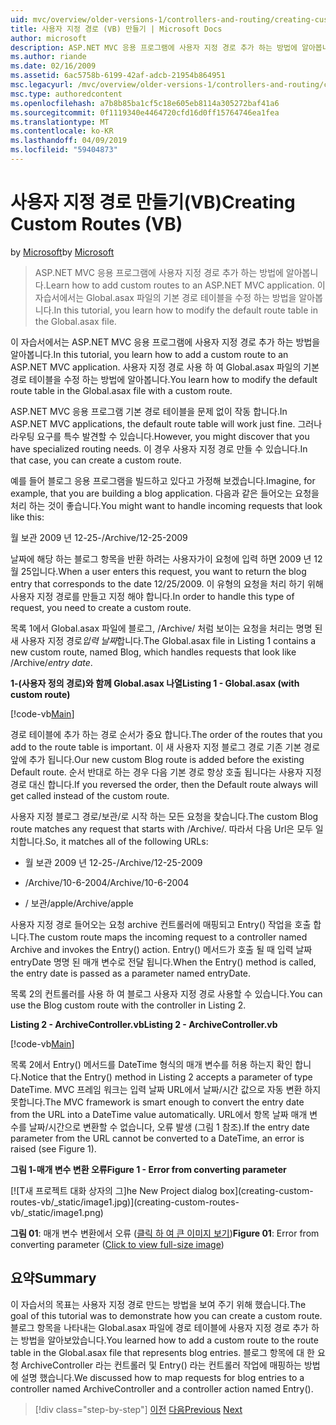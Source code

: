 ```yaml
---
uid: mvc/overview/older-versions-1/controllers-and-routing/creating-custom-routes-vb
title: 사용자 지정 경로 (VB) 만들기 | Microsoft Docs
author: microsoft
description: ASP.NET MVC 응용 프로그램에 사용자 지정 경로 추가 하는 방법에 알아봅니다. 이 자습서에서는 Global.asax 파일의 기본 경로 테이블을 수정 하는 방법을 알아봅니다.
ms.author: riande
ms.date: 02/16/2009
ms.assetid: 6ac5758b-6199-42af-adcb-21954b864951
msc.legacyurl: /mvc/overview/older-versions-1/controllers-and-routing/creating-custom-routes-vb
msc.type: authoredcontent
ms.openlocfilehash: a7b8b85ba1cf5c18e605eb8114a305272baf41a6
ms.sourcegitcommit: 0f1119340e4464720cfd16d0ff15764746ea1fea
ms.translationtype: MT
ms.contentlocale: ko-KR
ms.lasthandoff: 04/09/2019
ms.locfileid: "59404873"
---
```

# <a name="creating-custom-routes-vb"></a><span data-ttu-id="da5ea-104">사용자 지정 경로 만들기(VB)</span><span class="sxs-lookup"><span data-stu-id="da5ea-104">Creating Custom Routes (VB)</span></span>

<span data-ttu-id="da5ea-105">by [Microsoft](https://github.com/microsoft)</span><span class="sxs-lookup"><span data-stu-id="da5ea-105">by [Microsoft](https://github.com/microsoft)</span></span>

> <span data-ttu-id="da5ea-106">ASP.NET MVC 응용 프로그램에 사용자 지정 경로 추가 하는 방법에 알아봅니다.</span><span class="sxs-lookup"><span data-stu-id="da5ea-106">Learn how to add custom routes to an ASP.NET MVC application.</span></span> <span data-ttu-id="da5ea-107">이 자습서에서는 Global.asax 파일의 기본 경로 테이블을 수정 하는 방법을 알아봅니다.</span><span class="sxs-lookup"><span data-stu-id="da5ea-107">In this tutorial, you learn how to modify the default route table in the Global.asax file.</span></span>


<span data-ttu-id="da5ea-108">이 자습서에서는 ASP.NET MVC 응용 프로그램에 사용자 지정 경로 추가 하는 방법을 알아봅니다.</span><span class="sxs-lookup"><span data-stu-id="da5ea-108">In this tutorial, you learn how to add a custom route to an ASP.NET MVC application.</span></span> <span data-ttu-id="da5ea-109">사용자 지정 경로 사용 하 여 Global.asax 파일의 기본 경로 테이블을 수정 하는 방법에 알아봅니다.</span><span class="sxs-lookup"><span data-stu-id="da5ea-109">You learn how to modify the default route table in the Global.asax file with a custom route.</span></span>

<span data-ttu-id="da5ea-110">ASP.NET MVC 응용 프로그램 기본 경로 테이블을 문제 없이 작동 합니다.</span><span class="sxs-lookup"><span data-stu-id="da5ea-110">In ASP.NET MVC applications, the default route table will work just fine.</span></span> <span data-ttu-id="da5ea-111">그러나 라우팅 요구를 특수 발견할 수 있습니다.</span><span class="sxs-lookup"><span data-stu-id="da5ea-111">However, you might discover that you have specialized routing needs.</span></span> <span data-ttu-id="da5ea-112">이 경우 사용자 지정 경로 만들 수 있습니다.</span><span class="sxs-lookup"><span data-stu-id="da5ea-112">In that case, you can create a custom route.</span></span>

<span data-ttu-id="da5ea-113">예를 들어 블로그 응용 프로그램을 빌드하고 있다고 가정해 보겠습니다.</span><span class="sxs-lookup"><span data-stu-id="da5ea-113">Imagine, for example, that you are building a blog application.</span></span> <span data-ttu-id="da5ea-114">다음과 같은 들어오는 요청을 처리 하는 것이 좋습니다.</span><span class="sxs-lookup"><span data-stu-id="da5ea-114">You might want to handle incoming requests that look like this:</span></span>

<span data-ttu-id="da5ea-115">월 보관 2009 년 12-25-</span><span class="sxs-lookup"><span data-stu-id="da5ea-115">/Archive/12-25-2009</span></span>

<span data-ttu-id="da5ea-116">날짜에 해당 하는 블로그 항목을 반환 하려는 사용자가이 요청에 입력 하면 2009 년 12 월 25입니다.</span><span class="sxs-lookup"><span data-stu-id="da5ea-116">When a user enters this request, you want to return the blog entry that corresponds to the date 12/25/2009.</span></span> <span data-ttu-id="da5ea-117">이 유형의 요청을 처리 하기 위해 사용자 지정 경로를 만들고 지정 해야 합니다.</span><span class="sxs-lookup"><span data-stu-id="da5ea-117">In order to handle this type of request, you need to create a custom route.</span></span>

<span data-ttu-id="da5ea-118">목록 1에서 Global.asax 파일에 블로그, /Archive/ 처럼 보이는 요청을 처리는 명명 된 새 사용자 지정 경로*입력 날짜*합니다.</span><span class="sxs-lookup"><span data-stu-id="da5ea-118">The Global.asax file in Listing 1 contains a new custom route, named Blog, which handles requests that look like /Archive/*entry date*.</span></span>

**<span data-ttu-id="da5ea-119">1-(사용자 정의 경로)와 함께 Global.asax 나열</span><span class="sxs-lookup"><span data-stu-id="da5ea-119">Listing 1 - Global.asax (with custom route)</span></span>**

[!code-vb[Main](creating-custom-routes-vb/samples/sample1.vb)]

<span data-ttu-id="da5ea-120">경로 테이블에 추가 하는 경로 순서가 중요 합니다.</span><span class="sxs-lookup"><span data-stu-id="da5ea-120">The order of the routes that you add to the route table is important.</span></span> <span data-ttu-id="da5ea-121">이 새 사용자 지정 블로그 경로 기존 기본 경로 앞에 추가 됩니다.</span><span class="sxs-lookup"><span data-stu-id="da5ea-121">Our new custom Blog route is added before the existing Default route.</span></span> <span data-ttu-id="da5ea-122">순서 반대로 하는 경우 다음 기본 경로 항상 호출 됩니다는 사용자 지정 경로 대신 합니다.</span><span class="sxs-lookup"><span data-stu-id="da5ea-122">If you reversed the order, then the Default route always will get called instead of the custom route.</span></span>

<span data-ttu-id="da5ea-123">사용자 지정 블로그 경로/보관/로 시작 하는 모든 요청을 찾습니다.</span><span class="sxs-lookup"><span data-stu-id="da5ea-123">The custom Blog route matches any request that starts with /Archive/.</span></span> <span data-ttu-id="da5ea-124">따라서 다음 Url은 모두 일치합니다.</span><span class="sxs-lookup"><span data-stu-id="da5ea-124">So, it matches all of the following URLs:</span></span>

- <span data-ttu-id="da5ea-125">월 보관 2009 년 12-25-</span><span class="sxs-lookup"><span data-stu-id="da5ea-125">/Archive/12-25-2009</span></span>

- <span data-ttu-id="da5ea-126">/Archive/10-6-2004</span><span class="sxs-lookup"><span data-stu-id="da5ea-126">/Archive/10-6-2004</span></span>

- <span data-ttu-id="da5ea-127">/ 보관/apple</span><span class="sxs-lookup"><span data-stu-id="da5ea-127">/Archive/apple</span></span>

<span data-ttu-id="da5ea-128">사용자 지정 경로 들어오는 요청 archive 컨트롤러에 매핑되고 Entry() 작업을 호출 합니다.</span><span class="sxs-lookup"><span data-stu-id="da5ea-128">The custom route maps the incoming request to a controller named Archive and invokes the Entry() action.</span></span> <span data-ttu-id="da5ea-129">Entry() 메서드가 호출 될 때 입력 날짜 entryDate 명명 된 매개 변수로 전달 됩니다.</span><span class="sxs-lookup"><span data-stu-id="da5ea-129">When the Entry() method is called, the entry date is passed as a parameter named entryDate.</span></span>

<span data-ttu-id="da5ea-130">목록 2의 컨트롤러를 사용 하 여 블로그 사용자 지정 경로 사용할 수 있습니다.</span><span class="sxs-lookup"><span data-stu-id="da5ea-130">You can use the Blog custom route with the controller in Listing 2.</span></span>

**<span data-ttu-id="da5ea-131">Listing 2 - ArchiveController.vb</span><span class="sxs-lookup"><span data-stu-id="da5ea-131">Listing 2 - ArchiveController.vb</span></span>**

[!code-vb[Main](creating-custom-routes-vb/samples/sample2.vb)]

<span data-ttu-id="da5ea-132">목록 2에서 Entry() 메서드를 DateTime 형식의 매개 변수를 허용 하는지 확인 합니다.</span><span class="sxs-lookup"><span data-stu-id="da5ea-132">Notice that the Entry() method in Listing 2 accepts a parameter of type DateTime.</span></span> <span data-ttu-id="da5ea-133">MVC 프레임 워크는 입력 날짜 URL에서 날짜/시간 값으로 자동 변환 하지 못합니다.</span><span class="sxs-lookup"><span data-stu-id="da5ea-133">The MVC framework is smart enough to convert the entry date from the URL into a DateTime value automatically.</span></span> <span data-ttu-id="da5ea-134">URL에서 항목 날짜 매개 변수를 날짜/시간으로 변환할 수 없습니다, 오류 발생 (그림 1 참조).</span><span class="sxs-lookup"><span data-stu-id="da5ea-134">If the entry date parameter from the URL cannot be converted to a DateTime, an error is raised (see Figure 1).</span></span>

**<span data-ttu-id="da5ea-135">그림 1-매개 변수 변환 오류</span><span class="sxs-lookup"><span data-stu-id="da5ea-135">Figure 1 - Error from converting parameter</span></span>**


[![T<span data-ttu-id="da5ea-136">새 프로젝트 대화 상자의 그]</span><span class="sxs-lookup"><span data-stu-id="da5ea-136">he New Project dialog box]</span></span>(creating-custom-routes-vb/_static/image1.jpg)](creating-custom-routes-vb/_static/image1.png)

<span data-ttu-id="da5ea-137">**그림 01**: 매개 변수 변환에서 오류 ([클릭 하 여 큰 이미지 보기](creating-custom-routes-vb/_static/image2.png))</span><span class="sxs-lookup"><span data-stu-id="da5ea-137">**Figure 01**: Error from converting parameter ([Click to view full-size image](creating-custom-routes-vb/_static/image2.png))</span></span>


## <a name="summary"></a><span data-ttu-id="da5ea-138">요약</span><span class="sxs-lookup"><span data-stu-id="da5ea-138">Summary</span></span>

<span data-ttu-id="da5ea-139">이 자습서의 목표는 사용자 지정 경로 만드는 방법을 보여 주기 위해 했습니다.</span><span class="sxs-lookup"><span data-stu-id="da5ea-139">The goal of this tutorial was to demonstrate how you can create a custom route.</span></span> <span data-ttu-id="da5ea-140">블로그 항목을 나타내는 Global.asax 파일에 경로 테이블에 사용자 지정 경로 추가 하는 방법을 알아보았습니다.</span><span class="sxs-lookup"><span data-stu-id="da5ea-140">You learned how to add a custom route to the route table in the Global.asax file that represents blog entries.</span></span> <span data-ttu-id="da5ea-141">블로그 항목에 대 한 요청 ArchiveController 라는 컨트롤러 및 Entry() 라는 컨트롤러 작업에 매핑하는 방법에 설명 했습니다.</span><span class="sxs-lookup"><span data-stu-id="da5ea-141">We discussed how to map requests for blog entries to a controller named ArchiveController and a controller action named Entry().</span></span>

> [!div class="step-by-step"]
> <span data-ttu-id="da5ea-142">[이전](asp-net-mvc-controller-overview-vb.md)
> [다음](creating-a-route-constraint-vb.md)</span><span class="sxs-lookup"><span data-stu-id="da5ea-142">[Previous](asp-net-mvc-controller-overview-vb.md)
[Next](creating-a-route-constraint-vb.md)</span></span>
